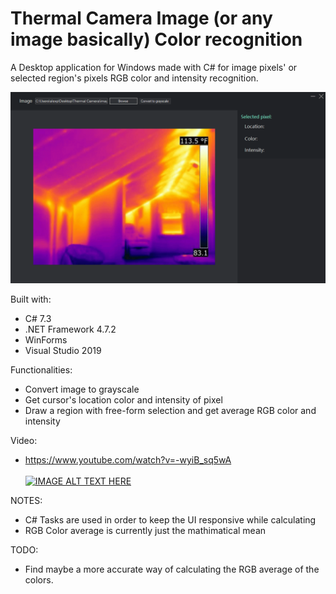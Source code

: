 # Thermal Camera Image (or any image basically) Color recognition

A Desktop application for Windows made with C# for image pixels' or selected region's pixels RGB color and intensity recognition.

![](https://github.com/Stolichnayer/thermal-camera-image-recognition/blob/master/ThemalCameraImageRecognition/resources/application.gif)

Built with:
 * C# 7.3
 * .NET Framework 4.7.2
 * WinForms
 * Visual Studio 2019
 
 Functionalities:
  * Convert image to grayscale
  * Get cursor's location color and intensity of pixel
  * Draw a region with free-form selection and get average RGB color and intensity
  
  Video: <br>
   * https://www.youtube.com/watch?v=-wyiB_sq5wA <br> <br>
  [![IMAGE ALT TEXT HERE](https://img.youtube.com/vi/-wyiB_sq5wA/0.jpg)](https://www.youtube.com/watch?v=-wyiB_sq5wA)
  
 NOTES:
  * C# Tasks are used in order to keep the UI responsive while calculating 
  * RGB Color average is currently just the mathimatical mean

TODO:
 * Find maybe a more accurate way of calculating the RGB average of the colors.
